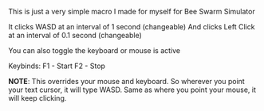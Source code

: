This is just a very simple macro I made for myself for Bee Swarm Simulator

It clicks WASD at an interval of 1 second (changeable)
And clicks Left Click at an interval of 0.1 second (changeable)

You can also toggle the keyboard or mouse is active

Keybinds:
F1 - Start
F2 - Stop

**NOTE**: This overrides your mouse and keyboard. So wherever you point your text cursor, it will type WASD. Same as where you point your mouse, it will keep clicking. 
